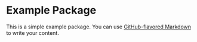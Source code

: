 # Example Package

This is a simple example package. You can use [GitHub-flavored Markdown](https://guides.github.com/features/mastering-markdown/) to write your content.
